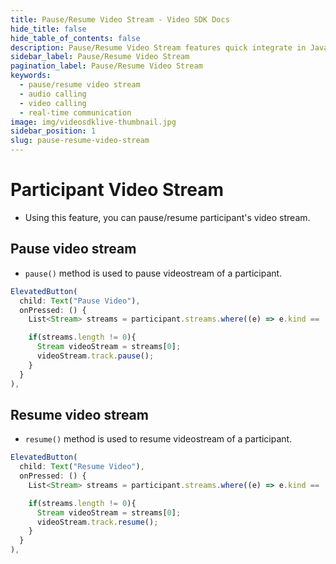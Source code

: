 ```yaml
---
title: Pause/Resume Video Stream - Video SDK Docs
hide_title: false
hide_table_of_contents: false
description: Pause/Resume Video Stream features quick integrate in Javascript, React JS, Android, IOS, React Native, Flutter with Video SDK to add live video & audio conferencing to your applications.
sidebar_label: Pause/Resume Video Stream
pagination_label: Pause/Resume Video Stream
keywords:
  - pause/resume video stream
  - audio calling
  - video calling
  - real-time communication
image: img/videosdklive-thumbnail.jpg
sidebar_position: 1
slug: pause-resume-video-stream
---
```


# Participant Video Stream

- Using this feature, you can pause/resume participant's video stream.

## Pause video stream

- `pause()` method is used to pause videostream of a participant.

```js
ElevatedButton(
  child: Text("Pause Video"),
  onPressed: () {
    List<Stream> streams = participant.streams.where((e) => e.kind == 'video').toList();

    if(streams.length != 0){
      Stream videoStream = streams[0];
      videoStream.track.pause();
    }
  }
),
```

## Resume video stream

- `resume()` method is used to resume videostream of a participant.

```js
ElevatedButton(
  child: Text("Resume Video"),
  onPressed: () {
    List<Stream> streams = participant.streams.where((e) => e.kind == 'video').toList();

    if(streams.length != 0){
      Stream videoStream = streams[0];
      videoStream.track.resume();
    }
  }
),

```
